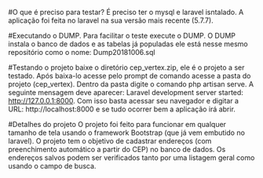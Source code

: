 #O que é preciso para testar?
É preciso ter o mysql e laravel isntalado. A aplicação foi feita no laravel na sua versão mais recente (5.7.7). 

#Executando o DUMP.
Para facilitar o teste execute o DUMP. O DUMP instala o banco de dados e as tabelas já populadas ele está nesse mesmo repositório como o nome: Dump20181006.sql

#Testando o projeto
baixe o diretório cep_vertex.zip, ele é o projeto a ser testado. Após baixa-lo acesse pelo prompt de comando acesse a pasta do projeto (cep_vertex). Dentro da pasta digite o comando php artisan serve. A seguinte mensagem deve aparecer:
Laravel development server started: <http://127.0.0.1:8000>. Com isso basta acessar seu navegador e digitar a URL: http://localhost:8000 e se tudo ocorrer bem a aplicação irá abrir.

#Detalhes do projeto
O projeto foi feito para funcionar em qualquer tamanho de tela usando o framework Bootstrap (que já vem embutido no laravel). O projeto tem o objetivo de cadastrar endereços (com preenchimento automático a partir do CEP) no banco de dados. Os endereços salvos podem ser verificados tanto por uma listagem geral como usando o campo de busca.
